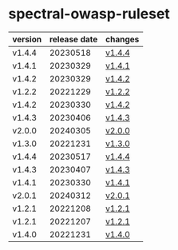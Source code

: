 # spectral-owasp-ruleset	


|version|release date|changes|
|---|---|---|
|v1.4.4|20230518|[v1.4.4](./v1.4.4-20230518.md)|
|v1.4.1|20230329|[v1.4.1](./v1.4.1-20230329.md)|
|v1.4.2|20230329|[v1.4.2](./v1.4.2-20230329.md)|
|v1.2.2|20221229|[v1.2.2](./v1.2.2-20221229.md)|
|v1.4.2|20230330|[v1.4.2](./v1.4.2-20230330.md)|
|v1.4.3|20230406|[v1.4.3](./v1.4.3-20230406.md)|
|v2.0.0|20240305|[v2.0.0](./v2.0.0-20240305.md)|
|v1.3.0|20221231|[v1.3.0](./v1.3.0-20221231.md)|
|v1.4.4|20230517|[v1.4.4](./v1.4.4-20230517.md)|
|v1.4.3|20230407|[v1.4.3](./v1.4.3-20230407.md)|
|v1.4.1|20230330|[v1.4.1](./v1.4.1-20230330.md)|
|v2.0.1|20240312|[v2.0.1](./v2.0.1-20240312.md)|
|v1.2.1|20221208|[v1.2.1](./v1.2.1-20221208.md)|
|v1.2.1|20221207|[v1.2.1](./v1.2.1-20221207.md)|
|v1.4.0|20221231|[v1.4.0](./v1.4.0-20221231.md)|
